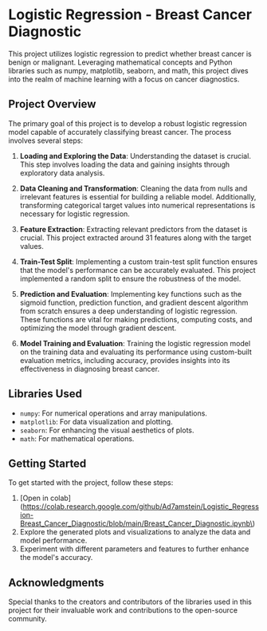 # Logistic Regression - Breast Cancer Diagnostic

This project utilizes logistic regression to predict whether breast cancer is benign or malignant. Leveraging mathematical concepts and Python libraries such as numpy, matplotlib, seaborn, and math, this project dives into the realm of machine learning with a focus on cancer diagnostics.

## Project Overview

The primary goal of this project is to develop a robust logistic regression model capable of accurately classifying breast cancer. The process involves several steps:

1. **Loading and Exploring the Data**: Understanding the dataset is crucial. This step involves loading the data and gaining insights through exploratory data analysis.

2. **Data Cleaning and Transformation**: Cleaning the data from nulls and irrelevant features is essential for building a reliable model. Additionally, transforming categorical target values into numerical representations is necessary for logistic regression.

3. **Feature Extraction**: Extracting relevant predictors from the dataset is crucial. This project extracted around 31 features along with the target values.

4. **Train-Test Split**: Implementing a custom train-test split function ensures that the model's performance can be accurately evaluated. This project implemented a random split to ensure the robustness of the model.

5. **Prediction and Evaluation**: Implementing key functions such as the sigmoid function, prediction function, and gradient descent algorithm from scratch ensures a deep understanding of logistic regression. These functions are vital for making predictions, computing costs, and optimizing the model through gradient descent.

6. **Model Training and Evaluation**: Training the logistic regression model on the training data and evaluating its performance using custom-built evaluation metrics, including accuracy, provides insights into its effectiveness in diagnosing breast cancer.

## Libraries Used

- `numpy`: For numerical operations and array manipulations.
- `matplotlib`: For data visualization and plotting.
- `seaborn`: For enhancing the visual aesthetics of plots.
- `math`: For mathematical operations.

## Getting Started

To get started with the project, follow these steps:

1. [Open in colab](https://colab.research.google.com/github/Ad7amstein/Logistic_Regression-Breast_Cancer_Diagnostic/blob/main/Breast_Cancer_Diagnostic.ipynb\)
2. Explore the generated plots and visualizations to analyze the data and model performance.
3. Experiment with different parameters and features to further enhance the model's accuracy.

## Acknowledgments

Special thanks to the creators and contributors of the libraries used in this project for their invaluable work and contributions to the open-source community.
